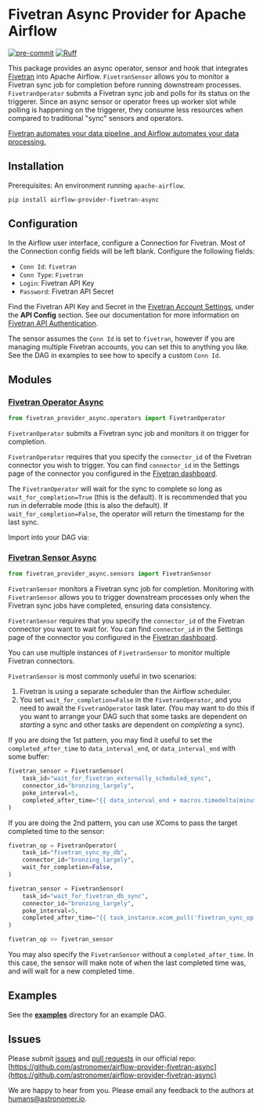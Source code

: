 # Fivetran Async Provider for Apache Airflow

[![pre-commit](https://img.shields.io/badge/pre--commit-enabled-brightgreen?logo=pre-commit&logoColor=white)](https://github.com/pre-commit/pre-commit)
[![Ruff](https://img.shields.io/endpoint?url=https://raw.githubusercontent.com/astral-sh/ruff/main/assets/badge/v2.json)](https://github.com/astral-sh/ruff)

This package provides an async operator, sensor and hook that integrates [Fivetran](https://fivetran.com) into Apache Airflow.
`FivetranSensor` allows you to monitor a Fivetran sync job for completion before running downstream processes.
`FivetranOperator` submits a Fivetran sync job and polls for its status on the triggerer.
Since an async sensor or operator frees up worker slot while polling is happening on the triggerer,
they consume less resources when compared to traditional "sync" sensors and operators.

[Fivetran automates your data pipeline, and Airflow automates your data processing.](https://www.youtube.com/watch?v=siSx6L2ckSw&ab_channel=Fivetran)

## Installation

Prerequisites: An environment running `apache-airflow`.

```
pip install airflow-provider-fivetran-async
```

## Configuration

In the Airflow user interface, configure a Connection for Fivetran. Most of the Connection config fields will be left blank. Configure the following fields:

* `Conn Id`: `fivetran`
* `Conn Type`: `Fivetran`
* `Login`: Fivetran API Key
* `Password`: Fivetran API Secret

Find the Fivetran API Key and Secret in the [Fivetran Account Settings](https://fivetran.com/account/settings), under the **API Config** section. See our documentation for more information on [Fivetran API Authentication](https://fivetran.com/docs/rest-api/getting-started#authentication).

The sensor assumes the `Conn Id` is set to `fivetran`, however if you are managing multiple Fivetran accounts, you can set this to anything you like. See the DAG in examples to see how to specify a custom `Conn Id`.

## Modules

### [Fivetran Operator Async](https://github.com/astronomer/airflow-provider-fivetran-async/tree/main/fivetran_provider_async/operators.py)

```python
from fivetran_provider_async.operators import FivetranOperator
```

`FivetranOperator` submits a Fivetran sync job and monitors it on trigger for completion.

`FivetranOperator` requires that you specify the `connector_id` of the Fivetran connector you wish to trigger. You can find `connector_id` in the Settings page of the connector you configured in the [Fivetran dashboard](https://fivetran.com/dashboard/connectors).

The `FivetranOperator` will wait for the sync to complete so long as `wait_for_completion=True` (this is the default). It is recommended that
you run in deferrable mode (this is also the default). If `wait_for_completion=False`, the operator will return the timestamp for the last sync.

Import into your DAG via:

### [Fivetran Sensor Async](https://github.com/astronomer/airflow-provider-fivetran-async/tree/main/fivetran_provider_async/sensors.py)

```python
from fivetran_provider_async.sensors import FivetranSensor
```

`FivetranSensor` monitors a Fivetran sync job for completion.
Monitoring with `FivetranSensor` allows you to trigger downstream processes only when the Fivetran sync jobs have completed, ensuring data consistency.

`FivetranSensor` requires that you specify the `connector_id` of the Fivetran connector you want to wait for. You can find `connector_id` in the Settings page of the connector you configured in the [Fivetran dashboard](https://fivetran.com/dashboard/connectors).

You can use multiple instances of `FivetranSensor` to monitor multiple Fivetran connectors.

`FivetranSensor` is most commonly useful in two scenarios:

1. Fivetran is using a separate scheduler than the Airflow scheduler.
2. You set `wait_for_completion=False` in the `FivetranOperator`, and you need to await the `FivetranOperator` task later. (You may want to do this if you want to arrange your DAG such that some tasks are dependent on _starting_ a sync and other tasks are dependent on _completing_ a sync).

If you are doing the 1st pattern, you may find it useful to set the `completed_after_time` to `data_interval_end`, or `data_interval_end` with some buffer:

```python
fivetran_sensor = FivetranSensor(
    task_id="wait_for_fivetran_externally_scheduled_sync",
    connector_id="bronzing_largely",
    poke_interval=5,
    completed_after_time="{{ data_interval_end + macros.timedelta(minutes=1) }}",
)
```

If you are doing the 2nd pattern, you can use XComs to pass the target completed time to the sensor:

```python
fivetran_op = FivetranOperator(
    task_id="fivetran_sync_my_db",
    connector_id="bronzing_largely",
    wait_for_completion=False,
)

fivetran_sensor = FivetranSensor(
    task_id="wait_for_fivetran_db_sync",
    connector_id="bronzing_largely",
    poke_interval=5,
    completed_after_time="{{ task_instance.xcom_pull('fivetran_sync_op', key='return_value') }}",
)

fivetran_op >> fivetran_sensor
```

You may also specify the `FivetranSensor` without a `completed_after_time`.
In this case, the sensor will make note of when the last completed time was, and will wait for a new completed time.

## Examples

See the [**examples**](https://github.com/astronomer/airflow-provider-fivetran-async/tree/main/fivetran_provider_async/example_dags) directory for an example DAG.

## Issues

Please submit [issues](https://github.com/astronomer/airflow-provider-fivetran-async/issues) and [pull requests](https://github.com/astronomer/airflow-provider-fivetran-async/pulls) in our official repo:
[https://github.com/astronomer/airflow-provider-fivetran-async](https://github.com/astronomer/airflow-provider-fivetran-async)

We are happy to hear from you. Please email any feedback to the authors at [humans@astronomer.io](mailto:humans@astronomer.io).
